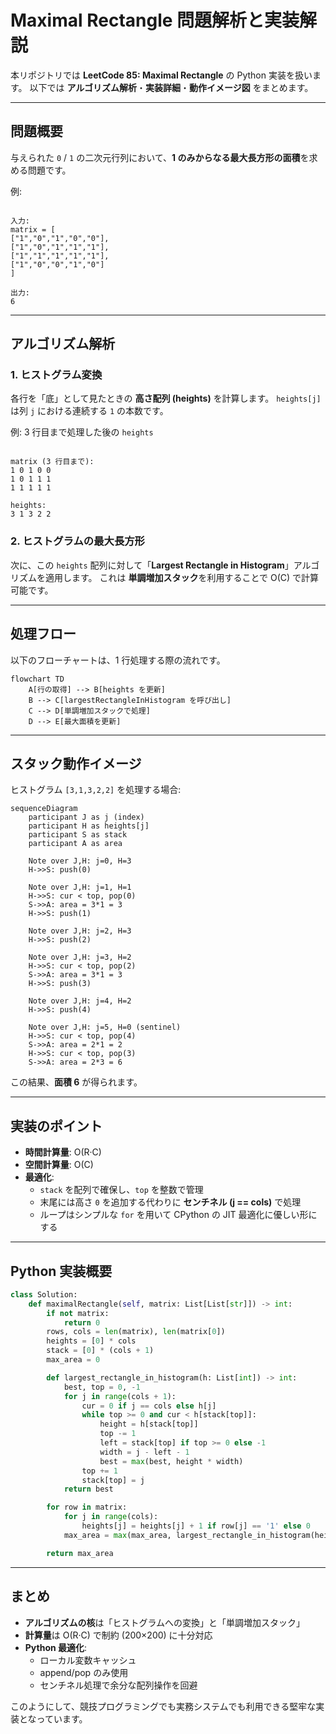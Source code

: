 # Maximal Rectangle 問題解析と実装解説

本リポジトリでは **LeetCode 85: Maximal Rectangle** の Python 実装を扱います。
以下では **アルゴリズム解析**・**実装詳細**・**動作イメージ図** をまとめます。

---

## 問題概要

与えられた `0` / `1` の二次元行列において、**1 のみからなる最大長方形の面積**を求める問題です。

例:

```text

入力:
matrix = [
["1","0","1","0","0"],
["1","0","1","1","1"],
["1","1","1","1","1"],
["1","0","0","1","0"]
]

出力:
6

```

---

## アルゴリズム解析

### 1. ヒストグラム変換

各行を「底」として見たときの **高さ配列 (heights)** を計算します。
`heights[j]` は列 `j` における連続する `1` の本数です。

例:
3 行目まで処理した後の `heights`

```text

matrix (3 行目まで):
1 0 1 0 0
1 0 1 1 1
1 1 1 1 1

heights:
3 1 3 2 2

```

### 2. ヒストグラムの最大長方形

次に、この `heights` 配列に対して「**Largest Rectangle in Histogram**」アルゴリズムを適用します。
これは **単調増加スタック**を利用することで O(C) で計算可能です。

---

## 処理フロー

以下のフローチャートは、1 行処理する際の流れです。

```mermaid
flowchart TD
    A[行の取得] --> B[heights を更新]
    B --> C[largestRectangleInHistogram を呼び出し]
    C --> D[単調増加スタックで処理]
    D --> E[最大面積を更新]
```

---

## スタック動作イメージ

ヒストグラム `[3,1,3,2,2]` を処理する場合:

```mermaid
sequenceDiagram
    participant J as j (index)
    participant H as heights[j]
    participant S as stack
    participant A as area

    Note over J,H: j=0, H=3
    H->>S: push(0)

    Note over J,H: j=1, H=1
    H->>S: cur < top, pop(0)
    S->>A: area = 3*1 = 3
    H->>S: push(1)

    Note over J,H: j=2, H=3
    H->>S: push(2)

    Note over J,H: j=3, H=2
    H->>S: cur < top, pop(2)
    S->>A: area = 3*1 = 3
    H->>S: push(3)

    Note over J,H: j=4, H=2
    H->>S: push(4)

    Note over J,H: j=5, H=0 (sentinel)
    H->>S: cur < top, pop(4)
    S->>A: area = 2*1 = 2
    H->>S: cur < top, pop(3)
    S->>A: area = 2*3 = 6
```

この結果、**面積 6** が得られます。

---

## 実装のポイント

- **時間計算量**: O(R·C)
- **空間計算量**: O(C)
- **最適化**:
    - `stack` を配列で確保し、`top` を整数で管理
    - 末尾には高さ `0` を追加する代わりに **センチネル (j == cols)** で処理
    - ループはシンプルな `for` を用いて CPython の JIT 最適化に優しい形にする

---

## Python 実装概要

```python
class Solution:
    def maximalRectangle(self, matrix: List[List[str]]) -> int:
        if not matrix:
            return 0
        rows, cols = len(matrix), len(matrix[0])
        heights = [0] * cols
        stack = [0] * (cols + 1)
        max_area = 0

        def largest_rectangle_in_histogram(h: List[int]) -> int:
            best, top = 0, -1
            for j in range(cols + 1):
                cur = 0 if j == cols else h[j]
                while top >= 0 and cur < h[stack[top]]:
                    height = h[stack[top]]
                    top -= 1
                    left = stack[top] if top >= 0 else -1
                    width = j - left - 1
                    best = max(best, height * width)
                top += 1
                stack[top] = j
            return best

        for row in matrix:
            for j in range(cols):
                heights[j] = heights[j] + 1 if row[j] == '1' else 0
            max_area = max(max_area, largest_rectangle_in_histogram(heights))

        return max_area
```

---

## まとめ

- **アルゴリズムの核**は「ヒストグラムへの変換」と「単調増加スタック」
- **計算量**は O(R·C) で制約 (200×200) に十分対応
- **Python 最適化**:
    - ローカル変数キャッシュ
    - append/pop のみ使用
    - センチネル処理で余分な配列操作を回避

このようにして、競技プログラミングでも実務システムでも利用できる堅牢な実装となっています。

